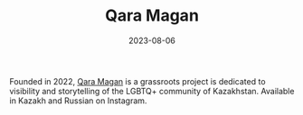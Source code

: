 ﻿---
title: "Qara Magan"
linkTitle: "Qara Magan"
contributor: ["Aizada Arystanbek"]
created: 2022-07-27
countries: ["Kazakhstan"]
category: ["Local NGO"]
tags: ["gender NGO", "LGBTQIA+", "instagram"]
date_start: [2005]
date_end: []
data_type: ["qualitative", "narratives", "discourse", "visual"] 
language: ["Russian", "Kazakh"]
date: 2023-08-06
description: 
  Qara Magan is a grassroots project is dedicated to visibility and storytelling of the LGBTQ+ community of Kazakhstan.
---

Founded in 2022, [Qara Magan](https://www.instagram.com/qara.magan/) is a grassroots project is dedicated to visibility and storytelling of the LGBTQ+ community of Kazakhstan. Available in Kazakh and Russian on Instagram. 
